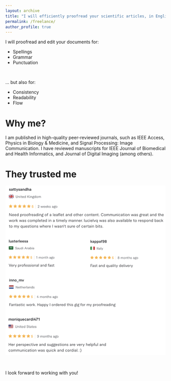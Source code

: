 ```yaml
---
layout: archive
title: "I will efficiently proofread your scientific articles, in English or French"
permalink: /freelance/
author_profile: true
---
```


I will proofread and edit your documents for:
* Spellings
* Grammar
* Punctuation
<br />

... but also for:
* Consistency
* Readability
* Flow


Why me?
======
I am published in high-quality peer-reviewed journals, such as IEEE Access, Physics in Biology & Medicine, and Signal Processing: Image Communication.
I have reviewed manuscripts for IEEE Journal of Biomedical and Health Informatics, and Journal of Digital Imaging (among others).


They trusted me
======

<p style="text-align:center;"><img src="/images/fiverr.png" alt="Avis"></p>

<br />

I look forward to working with you!

